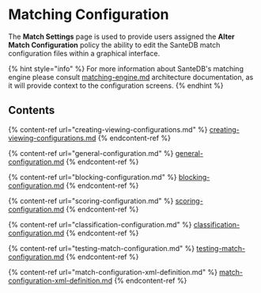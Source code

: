 # Matching Configuration

The **Match Settings** page is used to provide users assigned the **Alter Match Configuration** policy the ability to edit the SanteDB match configuration files within a graphical interface.&#x20;

{% hint style="info" %}
For more information about SanteDB's matching engine please consult [matching-engine.md](../../../santedb/matching-engine.md "mention") architecture documentation, as it will provide context to the configuration screens.
{% endhint %}

## Contents

{% content-ref url="creating-viewing-configurations.md" %}
[creating-viewing-configurations.md](creating-viewing-configurations.md)
{% endcontent-ref %}

{% content-ref url="general-configuration.md" %}
[general-configuration.md](general-configuration.md)
{% endcontent-ref %}

{% content-ref url="blocking-configuration.md" %}
[blocking-configuration.md](blocking-configuration.md)
{% endcontent-ref %}

{% content-ref url="scoring-configuration.md" %}
[scoring-configuration.md](scoring-configuration.md)
{% endcontent-ref %}

{% content-ref url="classification-configuration.md" %}
[classification-configuration.md](classification-configuration.md)
{% endcontent-ref %}

{% content-ref url="testing-match-configuration.md" %}
[testing-match-configuration.md](testing-match-configuration.md)
{% endcontent-ref %}

{% content-ref url="match-configuration-xml-definition.md" %}
[match-configuration-xml-definition.md](match-configuration-xml-definition.md)
{% endcontent-ref %}
